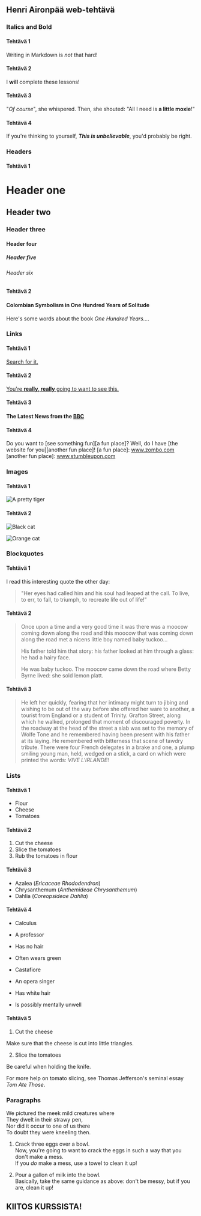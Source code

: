 ## Henri Aironpää web-tehtävä

### Italics and Bold

#### Tehtävä 1

Writing in Markdown is _not_ that hard!

#### Tehtävä 2

I **will** complete these lessons!

#### Tehtävä 3

"_Of course_", she whispered. Then, she shouted: "All I need is **a little moxie**!"

#### Tehtävä 4

If you're thinking to yourself, **_This is unbelievable_**, you'd probably be right.

### Headers

#### Tehtävä 1

# Header one
## Header two
### Header three
#### Header four
##### Header five
###### Header six

#### Tehtävä 2

#### Colombian Symbolism in One Hundred Years of Solitude

Here's some words about the book _One Hundred Years..._.

### Links

#### Tehtävä 1

[Search for it.](www.google.com)

#### Tehtävä 2

[You're **really, really** going to want to see this.](www.dailykitten.com)

#### Tehtävä 3

#### The Latest News from the [BBC](www.bbc.com/news)

#### Tehtävä 4

Do you want to [see something fun][a fun place]?
Well, do I have [the website for you][another fun place]!
[a fun place]: www.zombo.com
[another fun place]: www.stumbleupon.com

### Images

#### Tehtävä 1

![A pretty tiger](https://upload.wikimedia.org/wikipedia/commons/5/56/Tiger.50.jpg)

#### Tehtävä 2

![Black cat][Black]

![Orange cat][Orange]

[Black]: https://upload.wikimedia.org/wikipedia/commons/a/a3/81_INF_DIV_SSI.jpg
[Orange]: http://icons.iconarchive.com/icons/google/noto-emoji-animals-nature/256/22221-cat-icon.png

### Blockquotes

#### Tehtävä 1

I read this interesting quote the other day:

> "Her eyes had called him and his soul had leaped at the call. To live, to err, to fall, to triumph, to recreate life out of life!"

#### Tehtävä 2

> Once upon a time and a very good time it was there was a moocow coming down along the road and this moocow that was coming down along the road met a nicens little boy named baby tuckoo...
>
> His father told him that story: his father looked at him through a glass: he had a hairy face.
>
> He was baby tuckoo. The moocow came down the road where Betty Byrne lived: she sold lemon platt.

#### Tehtävä 3

> He left her quickly, fearing that her intimacy might turn to jibing and wishing to be out of the way before she offered her ware to another, a tourist from England or a student of Trinity. Grafton Street, along which he walked, prolonged that moment of discouraged poverty. In the roadway at the head of the street a slab was set to the memory of Wolfe Tone and he remembered having been present with his father at its laying. He remembered with bitterness that scene of tawdry tribute. There were four French delegates in a brake and one, a plump smiling young man, held, wedged on a stick, a card on which were printed the words: _VIVE L'IRLANDE_!

### Lists

#### Tehtävä 1

* Flour
* Cheese
* Tomatoes

#### Tehtävä 2

1. Cut the cheese
2. Slice the tomatoes
3. Rub the tomatoes in flour

#### Tehtävä 3

* Azalea (_Ericaceae Rhododendron_)
* Chrysanthemum (_Anthemideae Chrysanthemum_)
* Dahlia (_Coreopsideae Dahlia_)

#### Tehtävä 4

* Calculus
 * A professor
 * Has no hair
 * Often wears green

* Castafiore
 * An opera singer
 * Has white hair
 * Is possibly mentally unwell

#### Tehtävä 5

1. Cut the cheese
 
 Make sure that the cheese is cut into little triangles.

2. Slice the tomatoes

 Be careful when holding the knife.
 
 For more help on tomato slicing, see Thomas Jefferson's seminal essay _Tom Ate Those_.

### Paragraphs

We pictured the meek mild creatures where  
They dwelt in their strawy pen,  
Nor did it occur to one of us there  
To doubt they were kneeling then.

1. Crack three eggs over a bowl.  
 Now, you're going to want to crack the eggs in such a way that you don't make a mess.  
 If you _do_ make a mess, use a towel to clean it up!

2. Pour a gallon of milk into the bowl.  
 Basically, take the same guidance as above: don't be messy, but if you are, clean it up!

## KIITOS KURSSISTA!